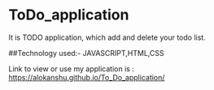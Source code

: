 # ToDo_application
 It is TODO application, which add and delete your todo list.

##Technology used:- JAVASCRIPT,HTML,CSS

Link to view or use my application is :   https://alokanshu.github.io/To_Do_application/
